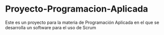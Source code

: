 # Proyecto-Programacion-Aplicada
Este es un proyecto para la materia de Programación Aplicada en el que se desarrolla un software para el uso de Scrum
